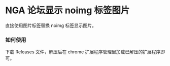 # NGA 论坛显示 noimg 标签图片

直接使用图片标签替换 noimg 标签显示图片。

### 如何使用

下载 Releases 文件，解压后在 chrome 扩展程序管理里加载已解压的扩展程序即可。
